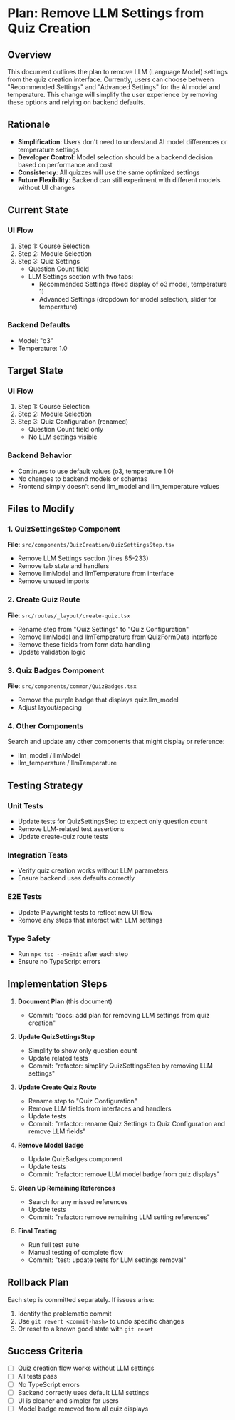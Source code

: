 # Plan: Remove LLM Settings from Quiz Creation

## Overview

This document outlines the plan to remove LLM (Language Model) settings from the quiz creation interface. Currently, users can choose between "Recommended Settings" and "Advanced Settings" for the AI model and temperature. This change will simplify the user experience by removing these options and relying on backend defaults.

## Rationale

- **Simplification**: Users don't need to understand AI model differences or temperature settings
- **Developer Control**: Model selection should be a backend decision based on performance and cost
- **Consistency**: All quizzes will use the same optimized settings
- **Future Flexibility**: Backend can still experiment with different models without UI changes

## Current State

### UI Flow
1. Step 1: Course Selection
2. Step 2: Module Selection
3. Step 3: Quiz Settings
   - Question Count field
   - LLM Settings section with two tabs:
     - Recommended Settings (fixed display of o3 model, temperature 1)
     - Advanced Settings (dropdown for model selection, slider for temperature)

### Backend Defaults
- Model: "o3"
- Temperature: 1.0

## Target State

### UI Flow
1. Step 1: Course Selection
2. Step 2: Module Selection
3. Step 3: Quiz Configuration (renamed)
   - Question Count field only
   - No LLM settings visible

### Backend Behavior
- Continues to use default values (o3, temperature 1.0)
- No changes to backend models or schemas
- Frontend simply doesn't send llm_model and llm_temperature values

## Files to Modify

### 1. QuizSettingsStep Component
**File**: `src/components/QuizCreation/QuizSettingsStep.tsx`
- Remove LLM Settings section (lines 85-233)
- Remove tab state and handlers
- Remove llmModel and llmTemperature from interface
- Remove unused imports

### 2. Create Quiz Route
**File**: `src/routes/_layout/create-quiz.tsx`
- Rename step from "Quiz Settings" to "Quiz Configuration"
- Remove llmModel and llmTemperature from QuizFormData interface
- Remove these fields from form data handling
- Update validation logic

### 3. Quiz Badges Component
**File**: `src/components/common/QuizBadges.tsx`
- Remove the purple badge that displays quiz.llm_model
- Adjust layout/spacing

### 4. Other Components
Search and update any other components that might display or reference:
- llm_model / llmModel
- llm_temperature / llmTemperature

## Testing Strategy

### Unit Tests
- Update tests for QuizSettingsStep to expect only question count
- Remove LLM-related test assertions
- Update create-quiz route tests

### Integration Tests
- Verify quiz creation works without LLM parameters
- Ensure backend uses defaults correctly

### E2E Tests
- Update Playwright tests to reflect new UI flow
- Remove any steps that interact with LLM settings

### Type Safety
- Run `npx tsc --noEmit` after each step
- Ensure no TypeScript errors

## Implementation Steps

1. **Document Plan** (this document)
   - Commit: "docs: add plan for removing LLM settings from quiz creation"

2. **Update QuizSettingsStep**
   - Simplify to show only question count
   - Update related tests
   - Commit: "refactor: simplify QuizSettingsStep by removing LLM settings"

3. **Update Create Quiz Route**
   - Rename step to "Quiz Configuration"
   - Remove LLM fields from interfaces and handlers
   - Update tests
   - Commit: "refactor: rename Quiz Settings to Quiz Configuration and remove LLM fields"

4. **Remove Model Badge**
   - Update QuizBadges component
   - Update tests
   - Commit: "refactor: remove LLM model badge from quiz displays"

5. **Clean Up Remaining References**
   - Search for any missed references
   - Update tests
   - Commit: "refactor: remove remaining LLM setting references"

6. **Final Testing**
   - Run full test suite
   - Manual testing of complete flow
   - Commit: "test: update tests for LLM settings removal"

## Rollback Plan

Each step is committed separately. If issues arise:
1. Identify the problematic commit
2. Use `git revert <commit-hash>` to undo specific changes
3. Or reset to a known good state with `git reset`

## Success Criteria

- [ ] Quiz creation flow works without LLM settings
- [ ] All tests pass
- [ ] No TypeScript errors
- [ ] Backend correctly uses default LLM settings
- [ ] UI is cleaner and simpler for users
- [ ] Model badge removed from all quiz displays
